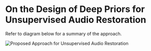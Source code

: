 # On the Design of Deep Priors for Unsupervised Audio Restoration
Refer to diagram below for a summary of the approach. 

![Proposed Approach for Unsupervised Audio Restoration](https://github.com/vivsivaraman/designaudiopriors/blob/master/block_diagram-1.png?raw=True)
